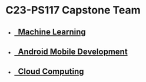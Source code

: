 # C23-PS117 Capstone Team


- ## [&nbsp;&nbsp;Machine Learning](https://github.com/DwiBagiaSantosa/C23-PS117/tree/ml)
- ## [&nbsp;&nbsp;Android Mobile Development](https://github.com/DwiBagiaSantosa/C23-PS117/tree/android)
- ## [&nbsp;&nbsp;Cloud Computing](https://github.com/DwiBagiaSantosa/C23-PS117/tree/cloud)
